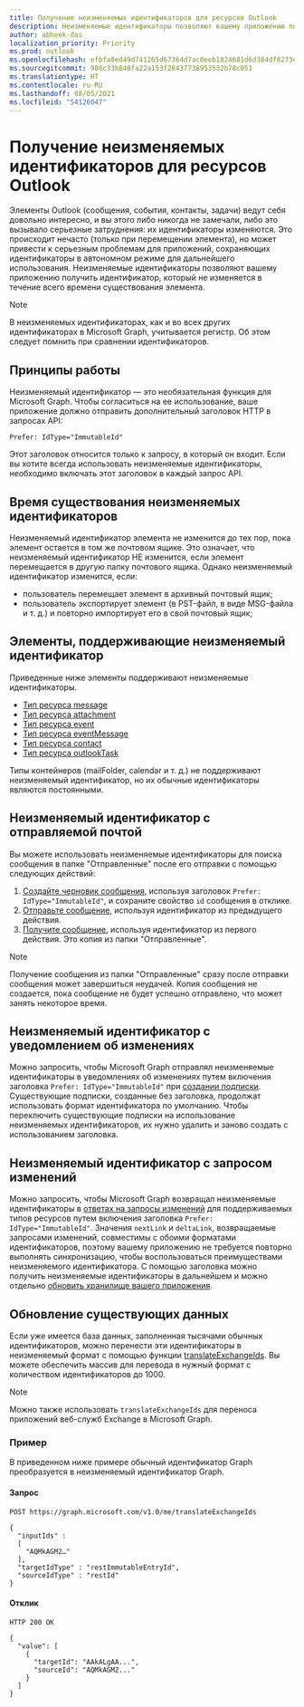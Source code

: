 ```yaml
---
title: Получение неизменяемых идентификаторов для ресурсов Outlook
description: Неизменяемые идентификаторы позволяют вашему приложению получить идентификатор для элемента Outlook, который не изменяется в течение всего времени существования элемента.
author: abheek-das
localization_priority: Priority
ms.prod: outlook
ms.openlocfilehash: efbfa8ed49d741265d67364d7ac0eeb1824681d6d384df8273e45b55017bbbb3
ms.sourcegitcommit: 986c33b848fa22a153f28437738953532b78c051
ms.translationtype: HT
ms.contentlocale: ru-RU
ms.lasthandoff: 08/05/2021
ms.locfileid: "54126047"
---
```

# <a name="get-immutable-identifiers-for-outlook-resources"></a>Получение неизменяемых идентификаторов для ресурсов Outlook

Элементы Outlook (сообщения, события, контакты, задачи) ведут себя довольно интересно, и вы этого либо никогда не замечали, либо это вызывало серьезные затруднения: их идентификаторы изменяются. Это происходит нечасто (только при перемещении элемента), но может привести к серьезным проблемам для приложений, сохраняющих идентификаторы в автономном режиме для дальнейшего использования. Неизменяемые идентификаторы позволяют вашему приложению получить идентификатор, который не изменяется в течение всего времени существования элемента.

> [!NOTE]
> В неизменяемых идентификаторах, как и во всех других идентификаторах в Microsoft Graph, учитывается регистр. Об этом следует помнить при сравнении идентификаторов.

## <a name="how-it-works"></a>Принципы работы

Неизменяемый идентификатор — это необязательная функция для Microsoft Graph. Чтобы согласиться на ее использование, ваше приложение должно отправить дополнительный заголовок HTTP в запросах API:

```http
Prefer: IdType="ImmutableId"
```

Этот заголовок относится только к запросу, в который он входит. Если вы хотите всегда использовать неизменяемые идентификаторы, необходимо включать этот заголовок в каждый запрос API.

## <a name="lifetime-of-immutable-ids"></a>Время существования неизменяемых идентификаторов

Неизменяемый идентификатор элемента не изменится до тех пор, пока элемент остается в том же почтовом ящике. Это означает, что неизменяемый идентификатор НЕ изменится, если элемент перемещается в другую папку почтового ящика. Однако неизменяемый идентификатор изменится, если:

- пользователь перемещает элемент в архивный почтовый ящик;
- пользователь экспортирует элемент (в PST-файл, в виде MSG-файла и т. д.) и повторно импортирует его в свой почтовый ящик;

## <a name="items-that-support-immutable-id"></a>Элементы, поддерживающие неизменяемый идентификатор

Приведенные ниже элементы поддерживают неизменяемые идентификаторы.

- [Тип ресурса message](/graph/api/resources/message)
- [Тип ресурса attachment](/graph/api/resources/attachment)
- [Тип ресурса event](/graph/api/resources/event)
- [Тип ресурса eventMessage](/graph/api/resources/eventmessage)
- [Тип ресурса contact](/graph/api/resources/contact)
- [Тип ресурса outlookTask](/graph/api/resources/outlooktask)

Типы контейнеров (mailFolder, calendar и т. д.) не поддерживают неизменяемый идентификатор, но их обычные идентификаторы являются постоянными.

## <a name="immutable-id-with-sending-mail"></a>Неизменяемый идентификатор с отправляемой почтой

Вы можете использовать неизменяемые идентификаторы для поиска сообщения в папке "Отправленные" после его отправки с помощью следующих действий:

1. [Создайте черновик сообщения](/graph/api/user-post-messages), используя заголовок `Prefer: IdType="ImmutableId"`, и сохраните свойство `id` сообщения в отклике.
1. [Отправьте сообщение](/graph/api/message-send), используя идентификатор из предыдущего действия.
1. [Получите сообщение](/graph/api/message-get), используя идентификатор из первого действия. Это копия из папки "Отправленные".

> [!NOTE]
> Получение сообщения из папки "Отправленные" сразу после отправки сообщения может завершиться неудачей. Копия сообщения не создается, пока сообщение не будет успешно отправлено, что может занять некоторое время.

## <a name="immutable-id-with-change-notifications"></a>Неизменяемый идентификатор с уведомлением об изменениях

Можно запросить, чтобы Microsoft Graph отправлял неизменяемые идентификаторы в уведомлениях об изменениях путем включения заголовка `Prefer: IdType="ImmutableId"` при [создании подписки](/graph/api/subscription-post-subscriptions). Существующие подписки, созданные без заголовка, продолжат использовать формат идентификатора по умолчанию. Чтобы переключить существующие подписки на использование неизменяемых идентификаторов, их нужно удалить и заново создать с использованием заголовка.

## <a name="immutable-id-with-delta-query"></a>Неизменяемый идентификатор с запросом изменений

Можно запросить, чтобы Microsoft Graph возвращал неизменяемые идентификаторы в [ответах на запросы изменений](delta-query-overview.md) для поддерживаемых типов ресурсов путем включения заголовка `Prefer: IdType="ImmutableId"`. Значения `nextLink` и `deltaLink`, возвращаемые запросами изменений, совместимы с обоими форматами идентификаторов, поэтому вашему приложению не требуется повторно выполнять синхронизацию, чтобы воспользоваться преимуществами неизменяемого идентификатора. С помощью заголовка можно получить неизменяемые идентификаторы в дальнейшем и можно отдельно [обновить хранилище вашего приложения](#updating-existing-data).

## <a name="updating-existing-data"></a>Обновление существующих данных

Если уже имеется база данных, заполненная тысячами обычных идентификаторов, можно перенести эти идентификаторы в неизменяемый формат с помощью функции [translateExchangeIds](/graph/api/user-translateexchangeids). Вы можете обеспечить массив для перевода в нужный формат с количеством идентификаторов до 1000.

> [!NOTE]
> Можно также использовать `translateExchangeIds` для переноса приложений веб-служб Exchange в Microsoft Graph.

### <a name="example"></a>Пример

В приведенном ниже примере обычный идентификатор Graph преобразуется в неизменяемый идентификатор Graph.

#### <a name="request"></a>Запрос

```http
POST https://graph.microsoft.com/v1.0/me/translateExchangeIds

{
  "inputIds" :
  [
    "AQMkAGM2…"
  ],
  "targetIdType" : "restImmutableEntryId",
  "sourceIdType" : "restId"
}
```

#### <a name="response"></a>Отклик

```http
HTTP 200 OK

{
  "value": [
    {
      "targetId": "AAkALgAA...",
      "sourceId": "AQMkAGM2..."
    }
  ]
}
```
